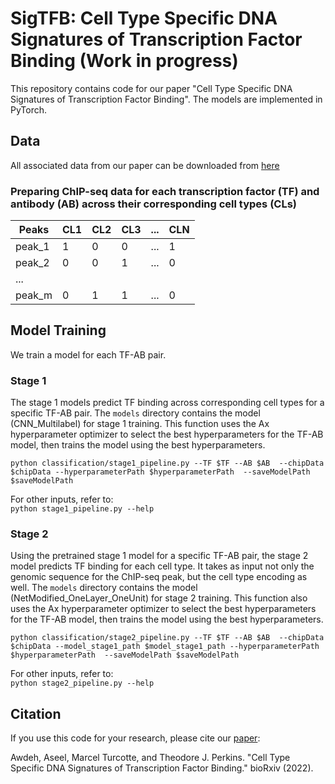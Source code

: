 # SigTFB: Cell Type Specific DNA Signatures of Transcription Factor Binding (Work in progress)

This repository contains code for our paper "Cell Type Specific DNA Signatures of Transcription Factor Binding". The models are implemented in PyTorch.

## Data

All associated data from our paper can be downloaded from [here](https://doi.org/10.20383/103.0605)

### Preparing ChIP-seq data for each transcription factor (TF) and antibody (AB) across their corresponding cell types (CLs)

|Peaks | CL1 |  CL2 | CL3 | ... | CLN |
|----- | ----| ---- | ----| --- | --- |
|peak_1 |  1  |   0  |   0 | ... | 1  |
|peak_2 |  0  |   0  |   1 | ... | 0  |
|...			                            |
|peak_m |  0  |   1  |   1 | ... | 0  |


## Model Training 
We train a model for each TF-AB pair. 

### Stage 1
The stage 1 models predict TF binding across corresponding cell types for a specific TF-AB pair. The ``models`` directory contains the model (CNN_Multilabel) for stage 1 training. This function uses the Ax hyperparameter optimizer to select the best hyperparameters for the TF-AB model, then trains the model using the best hyperparameters.

``python classification/stage1_pipeline.py --TF $TF --AB $AB 
                                          --chipData $chipData
                                          --hyperparameterPath $hyperparameterPath 
                                          --saveModelPath $saveModelPath``
       
 For other inputs, refer to:     
``python stage1_pipeline.py --help``     

### Stage 2
Using the pretrained stage 1 model for a specific TF-AB pair, the stage 2 model predicts TF binding for each cell type. It takes as input not only the genomic sequence for the ChIP-seq peak, but the cell type encoding as well. The ``models`` directory contains the model (NetModified_OneLayer_OneUnit) for stage 2 training. This function also uses the Ax hyperparameter optimizer to select the best hyperparameters for the TF-AB model, then trains the model using the best hyperparameters.

``python classification/stage2_pipeline.py --TF $TF --AB $AB 
                                          --chipData $chipData
                                          --model_stage1_path $model_stage1_path
                                          --hyperparameterPath $hyperparameterPath 
                                          --saveModelPath $saveModelPath``
       
 For other inputs, refer to:     
``python stage2_pipeline.py --help``     

## Citation
If you use this code for your research, please cite our [paper](https://www.biorxiv.org/content/10.1101/2022.07.15.500259v1):

Awdeh, Aseel, Marcel Turcotte, and Theodore J. Perkins. "Cell Type Specific DNA Signatures of Transcription Factor Binding." bioRxiv (2022).
